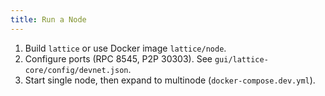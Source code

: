 ```yaml
---
title: Run a Node
---
```


1. Build `lattice` or use Docker image `lattice/node`.
2. Configure ports (RPC 8545, P2P 30303). See `gui/lattice-core/config/devnet.json`.
3. Start single node, then expand to multinode (`docker-compose.dev.yml`).

